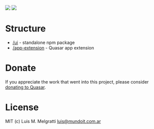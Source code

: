 <img src="https://img.shields.io/npm/v/quasar-ui-histrix-client.svg?label=quasar-ui-histrix-client">
<img src="https://img.shields.io/npm/v/quasar-app-extension-histrix-client.svg?label=quasar-app-extension-histrix-client">

# Structure
* [/ui](ui) - standalone npm package
* [/app-extension](app-extension) - Quasar app extension

# Donate
If you appreciate the work that went into this project, please consider [donating to Quasar](https://donate.quasar.dev).

# License
MIT (c) Luis M. Melgratti <luis@mundoit.com.ar>
